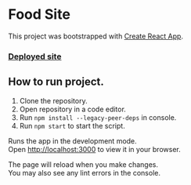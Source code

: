 # Food Site
This project was bootstrapped with [Create React App](https://github.com/facebook/create-react-app).

<h3><a href='https://ankitnub-foodsite.netlify.app/'> Deployed site </a></h3>

## How to run project.
1) Clone the repository. <br/>
2) Open repository in a code editor. <br/>
3) Run `npm install --legacy-peer-deps` in console. <br/>
4) Run `npm start` to start the script. <br/>

Runs the app in the development mode.\
Open [http://localhost:3000](http://localhost:3000) to view it in your browser.

The page will reload when you make changes.\
You may also see any lint errors in the console.


